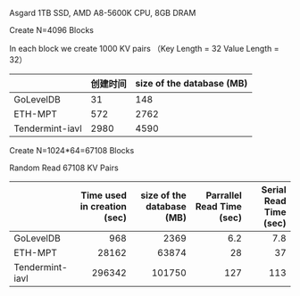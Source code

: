 

Asgard 1TB SSD, AMD A8-5600K CPU, 8GB DRAM

Create N=4096 Blocks

In each block we create 1000 KV pairs （Key Length = 32 Value Length = 32）

|                 | 创建时间 | size of the database (MB) |
| --------------- | -------- | ------------------------- |
| GoLevelDB       | 31       | 148                       |
| ETH-MPT         | 572      | 2762                      |
| Tendermint-iavl | 2980     | 4590                      |







Create N=1024*64=67108 Blocks

Random Read 67108 KV Pairs

|                 | Time used in creation (sec) | size of the database (MB) | Parrallel Read Time (sec) | Serial Read Time (sec) |
| --------------- | --------------------------: | ------------------------: | ------------------------: | ---------------------: |
| GoLevelDB       |                         968 |                      2369 |                       6.2 |                    7.8 |
| ETH-MPT         |                       28162 |                     63874 |                        28 |                     37 |
| Tendermint-iavl |                      296342 |                    101750 |                       127 |                    113 |

